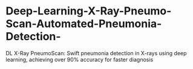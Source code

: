 # Deep-Learning-X-Ray-Pneumo-Scan-Automated-Pneumonia-Detection-
DL X-Ray PneumoScan: Swift pneumonia detection in X-rays using deep learning, achieving over 90% accuracy for faster diagnosis
